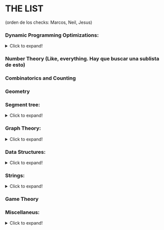 # THE LIST

(orden de los checks: Marcos, Neil, Jesus)

### Dynamic Programming Optimizations:   
<details>
  <summary>Click to expand!</summary>

   - Convex Hull Trick
      - [The Fair Nut And Rectangles](https://codeforces.com/contest/1083/problem/E) :+1: :-1: :-1:
   - D&C
   - Knuth Optimization
</details>

### Number Theory (Like, everything. Hay que buscar una sublista de esto)

### Combinatorics and Counting

### Geometry

### Segment tree:
<details>
  <summary>Click to expand!</summary>

   - Normalitos, hay que dominar el codigo
   - Lazy Propagation
   - Persistencia 
</details>



### Graph Theory:
<details>
  <summary>Click to expand!</summary>
     
   - Transversal
      - DFS
      - BFS
   - Shortest Path
      - Floyd Warshall
      - DijkstrA
   - DP on DAG
   - Flow
      - Max Flow
      - Max Flow-Min Cost
   - Bipartite matching 
   - Trees
      - MST
      - LCA
      - HLD
    - Centroid Decomposition
   - Dilworth's theorem
   - DSU
   - Conectividad
      - Bridges
      - Articulation points
</details>

### Data Structures:
<details>
  <summary>Click to expand!</summary>

   - Fundamentals
      - Map
      - Set
      - Stack
      - Queue
   - Treaps
   - Implicit Treaps
   - BIT
</details>

### Strings:
<details>
  <summary>Click to expand!</summary>

   - KMP
   - Aho-Corasick
   - Suffix Array
   - Suffix Automata
   - Trie
   - Z-Function
</details>

### Game Theory

### Miscellaneus:
<details>
  <summary>Click to expand!</summary>
 
  - Binary Search
  - Probabilities
  - FFT
  - Constructive Algorithms (esto es una seccion de CF)
  - NP-Problems
  - Greedy Problems
  - Matrix Exponentiation (Para mejorar recursiones)
</details>
